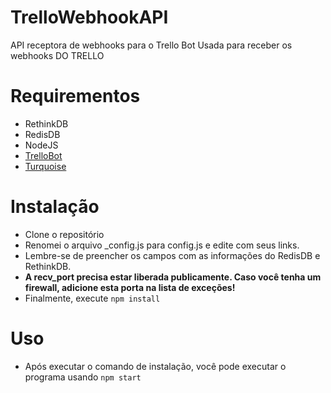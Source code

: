 # TrelloWebhookAPI
API receptora de webhooks para o Trello Bot
Usada para receber os webhooks DO TRELLO

# Requirementos
* RethinkDB
* RedisDB
* NodeJS
* [TrelloBot](https://github.com/Trello-Bot-Portuguese/TrelloBot-Translated)
* [Turquoise](https://github.com/Trello-Bot-Portuguese/Turquoise-Translated)

# Instalação
* Clone o repositório
* Renomei o arquivo _config.js para config.js e edite com seus links.
* Lembre-se de preencher os campos com as informações do RedisDB e RethinkDB.
* **A recv_port precisa estar liberada publicamente. Caso você tenha um firewall, adicione esta porta na lista de exceções!**
* Finalmente, execute `npm install`

# Uso
* Após executar o comando de instalação, você pode executar o programa usando `npm start`
